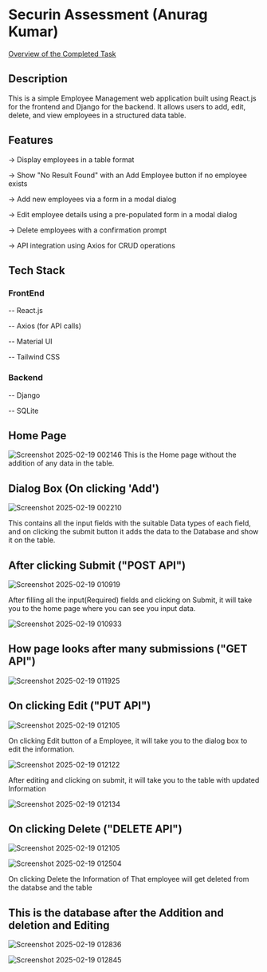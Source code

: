 # Securin Assessment (Anurag Kumar)
[Overview of the Completed Task](https://drive.google.com/file/d/1celKxI5eyWJw5oq4UQ2VR5VADd3UscRJ/view?usp=sharing)

## Description

This is a simple Employee Management web application built using React.js for the frontend and Django for the backend. It allows users to add, edit, delete, and view employees in a structured data table.


## Features

-> Display employees in a table format

-> Show "No Result Found" with an Add Employee button if no employee exists

-> Add new employees via a form in a modal dialog

-> Edit employee details using a pre-populated form in a modal dialog

-> Delete employees with a confirmation prompt

-> API integration using Axios for CRUD operations


## Tech Stack

### FrontEnd

-- React.js

-- Axios (for API calls)

-- Material UI 

-- Tailwind CSS

### Backend

-- Django

-- SQLite



## Home Page
![Screenshot 2025-02-19 002146](https://github.com/user-attachments/assets/9da731f8-80e2-4fa6-9fdb-7b64557ffe14)
This is the Home page without the addition of any data in the table.



## Dialog Box (On clicking 'Add')
![Screenshot 2025-02-19 002210](https://github.com/user-attachments/assets/6203761d-47e8-4754-ac11-7087cdbda721)

This contains all the input fields with the suitable Data types of each field, and on clicking the submit button it adds the data to the Database and show it on the table.



## After clicking Submit ("POST API")
![Screenshot 2025-02-19 010919](https://github.com/user-attachments/assets/f33e1395-f43d-472c-a53d-590c6f056234)

After filling all the input(Required) fields and clicking on Submit, it will take you to the home page where you can see you input data.

![Screenshot 2025-02-19 010933](https://github.com/user-attachments/assets/9be1ff48-8849-4cb4-9bc7-3329640d9beb)



## How page looks after many submissions ("GET API")
![Screenshot 2025-02-19 011925](https://github.com/user-attachments/assets/1c63b165-a741-49f5-a895-8f96376c68a4)



## On clicking Edit ("PUT API")
![Screenshot 2025-02-19 012105](https://github.com/user-attachments/assets/0d9476c3-5300-4ade-83b4-d7cf4714a55e)

On clicking Edit button of a Employee, it will take you to the dialog box to edit the information.

![Screenshot 2025-02-19 012122](https://github.com/user-attachments/assets/3cd68875-95bc-4b77-9acf-e0af4cbbb796)

After editing and clicking on submit, it will take you to the table with updated Information

![Screenshot 2025-02-19 012134](https://github.com/user-attachments/assets/eb8514f9-c666-4ff1-abbc-554255f161f6)



## On clicking Delete ("DELETE API")
![Screenshot 2025-02-19 012105](https://github.com/user-attachments/assets/c786a425-29f9-4f13-b591-c8127c9c6ffc)

![Screenshot 2025-02-19 012504](https://github.com/user-attachments/assets/e8be419f-5911-4ba8-a841-14cfef9fee20)

On clicking Delete the Information of That employee will get deleted from the databse and the table



## This is the database after the Addition and deletion and Editing

![Screenshot 2025-02-19 012836](https://github.com/user-attachments/assets/f18cbec6-7a08-40eb-9148-6daf9b08a55a)

![Screenshot 2025-02-19 012845](https://github.com/user-attachments/assets/6c6e0be2-fb2e-4178-9217-340b54667b8f)

